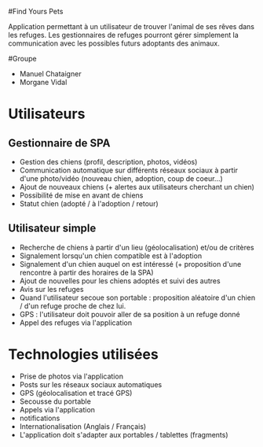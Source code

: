 #Find Yours Pets

Application permettant à un utilisateur de trouver l'animal de ses rêves dans les refuges. Les gestionnaires de refuges pourront gérer simplement la communication avec les possibles futurs adoptants des animaux.


#Groupe
* Manuel Chataigner
* Morgane Vidal

# Utilisateurs

## Gestionnaire de SPA

- Gestion des chiens (profil, description, photos, vidéos)
- Communication automatique sur différents réseaux sociaux à partir d'une photo/vidéo (nouveau chien, adoption, coup de coeur...)
- Ajout de nouveaux chiens (+ alertes aux utilisateurs cherchant un chien)
- Possibilité de mise en avant de chiens
- Statut chien (adopté / à l'adoption / retour)

## Utilisateur simple

- Recherche de chiens à partir d'un lieu (géolocalisation) et/ou de critères
- Signalement lorsqu'un chien compatible est à l'adoption
- Signalement d'un chien auquel on est intéressé (+ proposition d'une rencontre à partir des horaires de la SPA)
- Ajout de nouvelles pour les chiens adoptés et suivi des autres
- Avis sur les refuges
- Quand l'utilisateur secoue son portable : proposition aléatoire d'un chien / d'un refuge proche de chez lui.
- GPS : l'utilisateur doit pouvoir aller de sa position à un refuge donné
- Appel des refuges via l'application

# Technologies utilisées 

- Prise de photos via l'application
- Posts sur les réseaux sociaux automatiques
- GPS (géolocalisation et tracé GPS)
- Secousse du portable
- Appels via l'application
- notifications
- Internationalisation (Anglais / Français)
- L'application doit s'adapter aux portables / tablettes (fragments)

